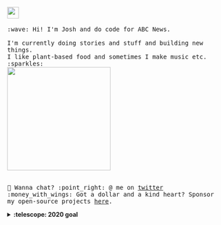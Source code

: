<p>
  <img src="https://user-images.githubusercontent.com/5679180/79618120-0daffb80-80be-11ea-819e-d2b0fa904d07.gif" width="27px">
  <br><br>
  <samp>
    :wave: Hi! I'm Josh and do code for ABC News.
    <br><br>I'm currently doing stories and stuff and building new things.
    <br> I like plant-based food and sometimes I make music etc. :sparkles:<br>
    <!-- <img src="https://i.imgur.com/kdKhgx6.gif" width="240px" align="center"> -->
    <img src="https://i.imgur.com/vP0qxPQ.gif" width="240px" align="center"><br>
    <br><br>🦜 Wanna chat? :point_right: @ me on <a href="https://twitter.com/phocks">twitter</a>
    <br>:money_with_wings: Got a dollar and a kind heart? Sponsor my open-source projects <a href="https://github.com/sponsors/phocks">here</a>.
  </samp>
</p>

<details>
  <summary><b>:telescope: 2020 goal</b></summary>
  <br>This year has been crazy and I think it's only going to get crazier. Anything I achive this year will be great. Hopefully we buy a little house so we have somewhere to raise our daughter Vada.
</details>
